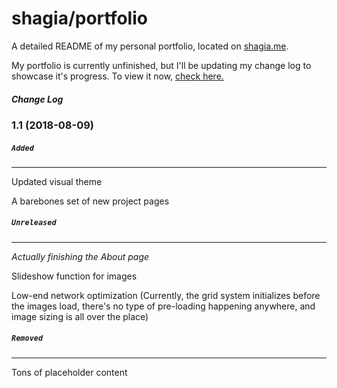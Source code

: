 # shagia/portfolio

A detailed README of my personal portfolio, located on [shagia.me](http://shagia.me).

My portfolio is currently unfinished, but I'll be updating my change log to showcase it's progress. To view it now, [check here.](https://shagia.github.io/portfolio/)

##### Change Log
### 1.1 (2018-08-09)

 ##### `Added`
 ---
 Updated visual theme
 
 A barebones set of new project pages
 
 ##### `Unreleased`
 ---
 *Actually finishing the About page*
 
 Slideshow function for images
 
 Low-end network optimization (Currently, the grid system initializes before the images load, there's no type of pre-loading happening anywhere, and image sizing is all over the place)
 
 ##### `Removed`
 ---
Tons of placeholder content
